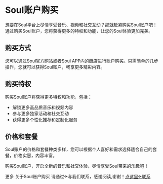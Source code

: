 # Soul账户购买

想要在Soul平台上尽情享受音乐、视频和社交互动？那就赶紧购买Soul账户吧！通过购买Soul账户，您将获得更多的特权和功能，让您的Soul体验更加完美。

## 购买方式

您可以通过Soul官方网站或者Soul APP内的商店进行账户购买。只需简单的几步操作，您就可以获得Soul账户，畅享更多精彩内容。

## 购买特权

购买Soul账户将获得更多特权和功能，包括：

- 解锁更多高品质音乐和视频内容
- 参与更多独家活动和社交互动
- 获得更多个性化推荐和定制化服务

## 价格和套餐

Soul账户的价格和套餐种类多样，您可以根据个人喜好和需求选择适合自己的套餐，价格实惠，内容丰富。

购买Soul账户，开启全新的音乐和社交体验，尽情享受Soul带来的乐趣吧！

更多 关于Soul账户购买 请通过✈与我们联系，感谢阅读,谢谢！[点这里✈联系](https://acc.k02.cc)